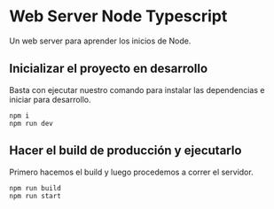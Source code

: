 # Web Server Node Typescript

Un web server para aprender los inicios de Node.

## Inicializar el proyecto en desarrollo

Basta con ejecutar nuestro comando para instalar las dependencias e iniciar para desarrollo.

```
npm i
npm run dev
```

## Hacer el build de producción y ejecutarlo

Primero hacemos el build y luego procedemos a correr el servidor.

```
npm run build
npm run start
```
